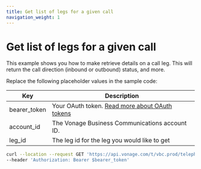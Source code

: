 ```yaml
---
title: Get list of legs for a given call
navigation_weight: 1
---
```


# Get list of legs for a given call

This example shows you how to make retrieve details on a call leg. This will return the call direction (inbound or outbound) status, and more.

Replace the following placeholder values in the sample code:

| Key        | Description                                                                                            |
|------------|--------------------------------------------------------------------------------------------------------|
| bearer_token | Your OAuth token. [Read more about OAuth tokens](/concepts/guides/create-an-access-token) |
| account_id | The Vonage Business Communications account ID. |
| leg_id | The leg id for the leg you would like to get | 

``` bash
curl --location --request GET 'https://api.vonage.com/t/vbc.prod/telephony/v3/cc/accounts/$account_id/calls/$leg_id/legs' \
--header 'Authorization: Bearer $bearer_token'
```
